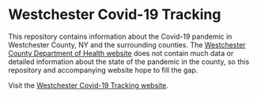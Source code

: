# Westchester Covid-19 Tracking

This repository contains information about the Covid-19 pandemic in Westchester County, NY and the surrounding counties. The [Westchester County Department of Health website](https://health.westchestergov.com/2019-novel-coronavirus) does not contain much data or detailed information about the state of the pandemic in the county, so this repository and accompanying website hope to fill the gap.

Visit the [Westchester Covid-19 Tracking website](https://westchester-covid.mattherman.info).
